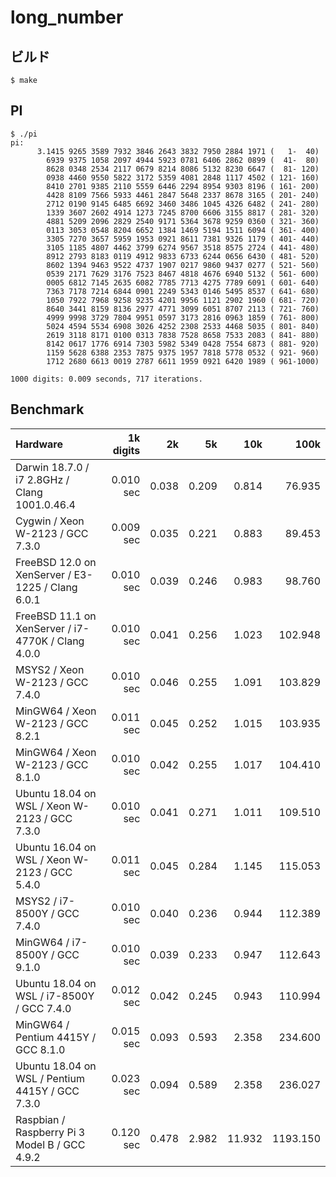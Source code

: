 # long_number

## ビルド
```
$ make
```

## PI
```
$ ./pi
pi:
      3.1415 9265 3589 7932 3846 2643 3832 7950 2884 1971 (   1-  40)
        6939 9375 1058 2097 4944 5923 0781 6406 2862 0899 (  41-  80)
        8628 0348 2534 2117 0679 8214 8086 5132 8230 6647 (  81- 120)
        0938 4460 9550 5822 3172 5359 4081 2848 1117 4502 ( 121- 160)
        8410 2701 9385 2110 5559 6446 2294 8954 9303 8196 ( 161- 200)
        4428 8109 7566 5933 4461 2847 5648 2337 8678 3165 ( 201- 240)
        2712 0190 9145 6485 6692 3460 3486 1045 4326 6482 ( 241- 280)
        1339 3607 2602 4914 1273 7245 8700 6606 3155 8817 ( 281- 320)
        4881 5209 2096 2829 2540 9171 5364 3678 9259 0360 ( 321- 360)
        0113 3053 0548 8204 6652 1384 1469 5194 1511 6094 ( 361- 400)
        3305 7270 3657 5959 1953 0921 8611 7381 9326 1179 ( 401- 440)
        3105 1185 4807 4462 3799 6274 9567 3518 8575 2724 ( 441- 480)
        8912 2793 8183 0119 4912 9833 6733 6244 0656 6430 ( 481- 520)
        8602 1394 9463 9522 4737 1907 0217 9860 9437 0277 ( 521- 560)
        0539 2171 7629 3176 7523 8467 4818 4676 6940 5132 ( 561- 600)
        0005 6812 7145 2635 6082 7785 7713 4275 7789 6091 ( 601- 640)
        7363 7178 7214 6844 0901 2249 5343 0146 5495 8537 ( 641- 680)
        1050 7922 7968 9258 9235 4201 9956 1121 2902 1960 ( 681- 720)
        8640 3441 8159 8136 2977 4771 3099 6051 8707 2113 ( 721- 760)
        4999 9998 3729 7804 9951 0597 3173 2816 0963 1859 ( 761- 800)
        5024 4594 5534 6908 3026 4252 2308 2533 4468 5035 ( 801- 840)
        2619 3118 8171 0100 0313 7838 7528 8658 7533 2083 ( 841- 880)
        8142 0617 1776 6914 7303 5982 5349 0428 7554 6873 ( 881- 920)
        1159 5628 6388 2353 7875 9375 1957 7818 5778 0532 ( 921- 960)
        1712 2680 6613 0019 2787 6611 1959 0921 6420 1989 ( 961-1000)

1000 digits: 0.009 seconds, 717 iterations.
```

## Benchmark

| Hardware                                           | 1k digits | 2k    | 5k    | 10k    | 100k     |
| :------------------------------------------------- | --------: | ----: | ----: | -----: | -------: |
| Darwin 18.7.0 / i7 2.8GHz / Clang 1001.0.46.4      | 0.010 sec | 0.038 | 0.209 |  0.814 |   76.935 |
| Cygwin / Xeon W-2123 / GCC 7.3.0                   | 0.009 sec | 0.035 | 0.221 |  0.883 |   89.453 |
| FreeBSD 12.0 on XenServer / E3-1225 / Clang 6.0.1  | 0.010 sec | 0.039 | 0.246 |  0.983 |   98.760 |
| FreeBSD 11.1 on XenServer / i7-4770K / Clang 4.0.0 | 0.010 sec | 0.041 | 0.256 |  1.023 |  102.948 |
| MSYS2 / Xeon W-2123 / GCC 7.4.0                    | 0.010 sec | 0.046 | 0.255 |  1.091 |  103.829 |
| MinGW64 / Xeon W-2123 / GCC 8.2.1                  | 0.011 sec | 0.045 | 0.252 |  1.015 |  103.935 |
| MinGW64 / Xeon W-2123 / GCC 8.1.0                  | 0.010 sec | 0.042 | 0.255 |  1.017 |  104.410 |
| Ubuntu 18.04 on WSL / Xeon W-2123 / GCC 7.3.0      | 0.010 sec | 0.041 | 0.271 |  1.011 |  109.510 |
| Ubuntu 16.04 on WSL / Xeon W-2123 / GCC 5.4.0      | 0.011 sec | 0.045 | 0.284 |  1.145 |  115.053 |
| MSYS2 / i7-8500Y / GCC 7.4.0                       | 0.010 sec | 0.040 | 0.236 |  0.944 |  112.389 |
| MinGW64 / i7-8500Y / GCC 9.1.0                     | 0.010 sec | 0.039 | 0.233 |  0.947 |  112.643 |
| Ubuntu 18.04 on WSL / i7-8500Y / GCC 7.4.0         | 0.012 sec | 0.042 | 0.245 |  0.943 |  110.994 |
| MinGW64 / Pentium 4415Y / GCC 8.1.0                | 0.015 sec | 0.093 | 0.593 |  2.358 |  234.600 |
| Ubuntu 18.04 on WSL / Pentium 4415Y / GCC 7.3.0    | 0.023 sec | 0.094 | 0.589 |  2.358 |  236.027 |
| Raspbian / Raspberry Pi 3 Model B / GCC 4.9.2      | 0.120 sec | 0.478 | 2.982 | 11.932 | 1193.150 |
